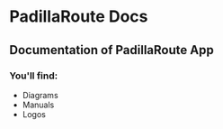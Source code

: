 # PadillaRoute Docs
## Documentation of PadillaRoute App

### You'll find:

- Diagrams
- Manuals
- Logos 
